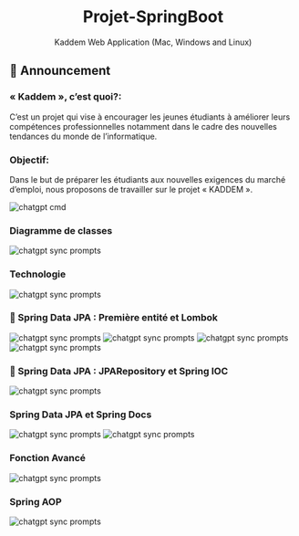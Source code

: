 <p align="center">
  <h1 align="center">Projet-SpringBoot</h1>
  <p align="center">Kaddem Web Application (Mac, Windows and Linux)</p>
</p>

## 📢 Announcement

### « Kaddem », c’est quoi?:
C’est un projet qui vise à encourager les jeunes
étudiants à améliorer leurs compétences professionnelles notamment
dans le cadre des nouvelles tendances du monde de l’informatique.


### Objectif:
Dans le but de préparer les étudiants aux nouvelles exigences
du marché d’emploi, nous proposons de travailler sur le projet «
KADDEM ».

![chatgpt cmd](./target/classes/static/images/First.png)

### Diagramme de classes

![chatgpt sync prompts](./target/classes/static/images/Diagramme_de_classe.png)
### Technologie
![chatgpt sync prompts](./target/classes/static/images/Technologie.png)

### 📖 Spring Data JPA : Première entité et Lombok

![chatgpt sync prompts](./target/classes/static/images/2.png)
![chatgpt sync prompts](./target/classes/static/images/3.png)
![chatgpt sync prompts](./target/classes/static/images/4.png)
![chatgpt sync prompts](./target/classes/static/images/5.png)

### 📖 Spring Data JPA : JPARepository et Spring IOC
![chatgpt sync prompts](./target/classes/static/images/6.png)

### Spring Data JPA et Spring Docs
![chatgpt sync prompts](./target/classes/static/images/7.png)
![chatgpt sync prompts](./target/classes/static/images/8.png)

### Fonction Avancé
![chatgpt sync prompts](./target/classes/static/images/9.png)

### Spring AOP
![chatgpt sync prompts](./target/classes/static/images/1.png)

